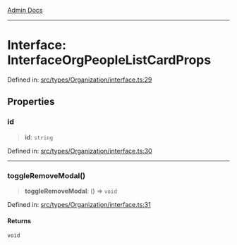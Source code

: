 [Admin Docs](/)

***

# Interface: InterfaceOrgPeopleListCardProps

Defined in: [src/types/Organization/interface.ts:29](https://github.com/PalisadoesFoundation/talawa-admin/blob/main/src/types/Organization/interface.ts#L29)

## Properties

### id

> **id**: `string`

Defined in: [src/types/Organization/interface.ts:30](https://github.com/PalisadoesFoundation/talawa-admin/blob/main/src/types/Organization/interface.ts#L30)

***

### toggleRemoveModal()

> **toggleRemoveModal**: () => `void`

Defined in: [src/types/Organization/interface.ts:31](https://github.com/PalisadoesFoundation/talawa-admin/blob/main/src/types/Organization/interface.ts#L31)

#### Returns

`void`
